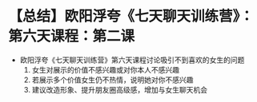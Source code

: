 # 【总结】欧阳浮夸《七天聊天训练营》：第六天课程：第二课

-   欧阳浮夸《七天聊天训练营》第六天课程讨论吸引不到喜欢的女生的问题
    1.  女生对展示的价值不感兴趣或对你本人不感兴趣
    2.  若展示多个价值女生仍不热情，说明她对你不感兴趣
    3.  建议改造形象、提升朋友圈高级感，增加与女生聊天机会